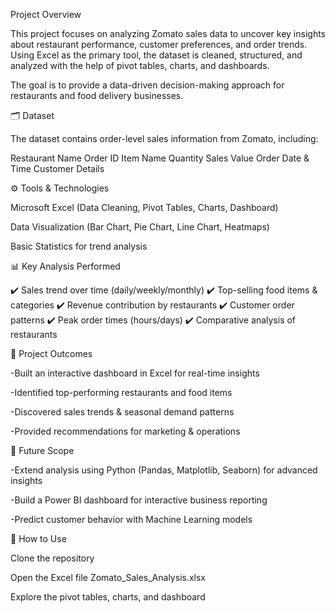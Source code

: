 Project Overview

This project focuses on analyzing Zomato sales data to uncover key insights about restaurant performance, customer preferences, and order trends. Using Excel as the primary tool, the dataset is cleaned, structured, and analyzed with the help of pivot tables, charts, and dashboards.

The goal is to provide a data-driven decision-making approach for restaurants and food delivery businesses.

🗂️ Dataset

The dataset contains order-level sales information from Zomato, including:

Restaurant Name
Order ID
Item Name
Quantity
Sales Value
Order Date & Time
Customer Details

⚙️ Tools & Technologies

Microsoft Excel (Data Cleaning, Pivot Tables, Charts, Dashboard)

Data Visualization (Bar Chart, Pie Chart, Line Chart, Heatmaps)

Basic Statistics for trend analysis

📊 Key Analysis Performed

✔️ Sales trend over time (daily/weekly/monthly)
✔️ Top-selling food items & categories
✔️ Revenue contribution by restaurants
✔️ Customer order patterns
✔️ Peak order times (hours/days)
✔️ Comparative analysis of restaurants

🎯 Project Outcomes

-Built an interactive dashboard in Excel for real-time insights

-Identified top-performing restaurants and food items

-Discovered sales trends & seasonal demand patterns

-Provided recommendations for marketing & operations

🚀 Future Scope

-Extend analysis using Python (Pandas, Matplotlib, Seaborn) for advanced insights

-Build a Power BI dashboard for interactive business reporting

-Predict customer behavior with Machine Learning models

📌 How to Use

Clone the repository

Open the Excel file Zomato_Sales_Analysis.xlsx

Explore the pivot tables, charts, and dashboard
